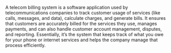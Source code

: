 A telecom billing system is a software application used by telecommunications companies to track customer usage of services (like calls, messages, and data), calculate charges, and generate bills. It ensures that customers are accurately billed for the services they use, manages payments, and can also handle customer account management, disputes, and reporting. Essentially, it’s the system that keeps track of what you owe for your phone or internet services and helps the company manage that process efficiently.
